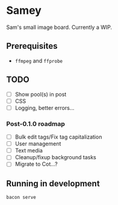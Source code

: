 # Samey

Sam's small image board. Currently a WIP.

## Prerequisites

- `ffmpeg` and `ffprobe`

## TODO

- [ ] Show pool(s) in post
- [ ] CSS
- [ ] Logging, better errors...

### Post-0.1.0 roadmap

- [ ] Bulk edit tags/Fix tag capitalization
- [ ] User management
- [ ] Text media
- [ ] Cleanup/fixup background tasks
- [ ] Migrate to Cot...?

## Running in development

```bash
bacon serve
```
